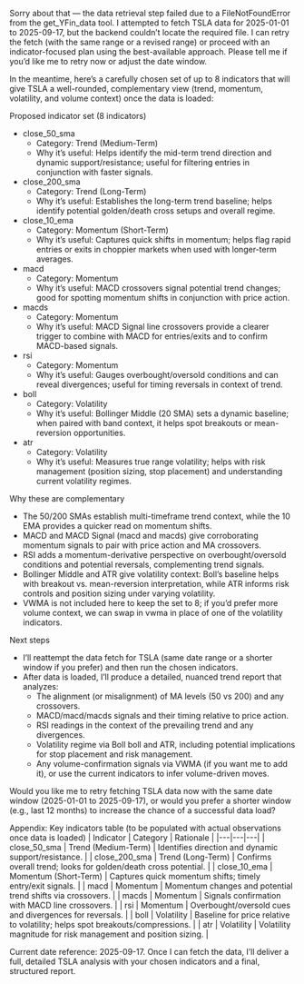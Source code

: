 Sorry about that — the data retrieval step failed due to a FileNotFoundError from the get_YFin_data tool. I attempted to fetch TSLA data for 2025-01-01 to 2025-09-17, but the backend couldn’t locate the required file. I can retry the fetch (with the same range or a revised range) or proceed with an indicator-focused plan using the best-available approach. Please tell me if you’d like me to retry now or adjust the date window.

In the meantime, here’s a carefully chosen set of up to 8 indicators that will give TSLA a well-rounded, complementary view (trend, momentum, volatility, and volume context) once the data is loaded:

Proposed indicator set (8 indicators)
- close_50_sma
  - Category: Trend (Medium-Term)
  - Why it’s useful: Helps identify the mid-term trend direction and dynamic support/resistance; useful for filtering entries in conjunction with faster signals.
- close_200_sma
  - Category: Trend (Long-Term)
  - Why it’s useful: Establishes the long-term trend baseline; helps identify potential golden/death cross setups and overall regime.
- close_10_ema
  - Category: Momentum (Short-Term)
  - Why it’s useful: Captures quick shifts in momentum; helps flag rapid entries or exits in choppier markets when used with longer-term averages.
- macd
  - Category: Momentum
  - Why it’s useful: MACD crossovers signal potential trend changes; good for spotting momentum shifts in conjunction with price action.
- macds
  - Category: Momentum
  - Why it’s useful: MACD Signal line crossovers provide a clearer trigger to combine with MACD for entries/exits and to confirm MACD-based signals.
- rsi
  - Category: Momentum
  - Why it’s useful: Gauges overbought/oversold conditions and can reveal divergences; useful for timing reversals in context of trend.
- boll
  - Category: Volatility
  - Why it’s useful: Bollinger Middle (20 SMA) sets a dynamic baseline; when paired with band context, it helps spot breakouts or mean-reversion opportunities.
- atr
  - Category: Volatility
  - Why it’s useful: Measures true range volatility; helps with risk management (position sizing, stop placement) and understanding current volatility regimes.

Why these are complementary
- The 50/200 SMAs establish multi-timeframe trend context, while the 10 EMA provides a quicker read on momentum shifts.
- MACD and MACD Signal (macd and macds) give corroborating momentum signals to pair with price action and MA crossovers.
- RSI adds a momentum-derivative perspective on overbought/oversold conditions and potential reversals, complementing trend signals.
- Bollinger Middle and ATR give volatility context: Boll’s baseline helps with breakout vs. mean-reversion interpretation, while ATR informs risk controls and position sizing under varying volatility.
- VWMA is not included here to keep the set to 8; if you’d prefer more volume context, we can swap in vwma in place of one of the volatility indicators.

Next steps
- I’ll reattempt the data fetch for TSLA (same date range or a shorter window if you prefer) and then run the chosen indicators.
- After data is loaded, I’ll produce a detailed, nuanced trend report that analyzes:
  - The alignment (or misalignment) of MA levels (50 vs 200) and any crossovers.
  - MACD/macd/macds signals and their timing relative to price action.
  - RSI readings in the context of the prevailing trend and any divergences.
  - Volatility regime via Boll boll and ATR, including potential implications for stop placement and risk management.
  - Any volume-confirmation signals via VWMA (if you want me to add it), or use the current indicators to infer volume-driven moves.

Would you like me to retry fetching TSLA data now with the same date window (2025-01-01 to 2025-09-17), or would you prefer a shorter window (e.g., last 12 months) to increase the chance of a successful data load?

Appendix: Key indicators table (to be populated with actual observations once data is loaded)
| Indicator | Category | Rationale |
|---|---|---|
| close_50_sma | Trend (Medium-Term) | Identifies direction and dynamic support/resistance. |
| close_200_sma | Trend (Long-Term) | Confirms overall trend; looks for golden/death cross potential. |
| close_10_ema | Momentum (Short-Term) | Captures quick momentum shifts; timely entry/exit signals. |
| macd | Momentum | Momentum changes and potential trend shifts via crossovers. |
| macds | Momentum | Signals confirmation with MACD line crossovers. |
| rsi | Momentum | Overbought/oversold cues and divergences for reversals. |
| boll | Volatility | Baseline for price relative to volatility; helps spot breakouts/compressions. |
| atr | Volatility | Volatility magnitude for risk management and position sizing. |

Current date reference: 2025-09-17. Once I can fetch the data, I’ll deliver a full, detailed TSLA analysis with your chosen indicators and a final, structured report.